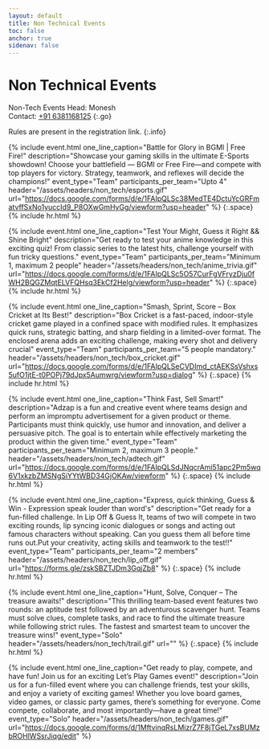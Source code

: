 ```yaml
---
layout: default
title: Non Technical Events
toc: false
anchor: true
sidenav: false
---
```

# Non Technical Events

<!--

- You find the `event name` for each include done by looking at the `header` tag.
- Yet for ease, a comment  has been placed.

-->

Non-Tech Events Head: Monesh
<br>
Contact: <a href="tel:6381168125">+91 6381168125</a>
{:.go}

Rules are present in the registration link.
{:.info}

<!-- e-sports -->
{%
    include event.html
    one_line_caption="Battle for Glory in BGMI | Free Fire!"
    description="Showcase your gaming skills in the ultimate E-Sports showdown! Choose your battlefield — BGMI or Free Fire—and compete with top players for victory. Strategy, teamwork, and reflexes will decide the champions!"
    event_type="Team"
    participants_per_team="Upto 4"
    header="/assets/headers/non_tech/esports.gif"
    url="https://docs.google.com/forms/d/e/1FAIpQLSc38MedTE4DctuYcGRFmatvffSxNo1yuccId9_P8OXwGmHyGg/viewform?usp=header"
%}
{:.space}
{% include hr.html %}

<!-- anime trivia -->
{%
    include event.html
    one_line_caption="Test Your Might, Guess it Right && Shine Bright"
    description="Get ready to test your anime knowledge in this exciting quiz! From classic series to the latest hits, challenge yourself with fun tricky questions."
    event_type="Team"
    participants_per_team="Minimum 1, maximum 2 people"
    header="/assets/headers/non_tech/anime_trivia.gif"
    url="https://docs.google.com/forms/d/e/1FAIpQLSc5O57CurFgVFryzDju0fWH2BQGZMqtELVFQHsq3EkCf2Helg/viewform?usp=header"
%}
{:.space}
{% include hr.html %}

<!-- backyard bash / gully league -->
{%
    include event.html
    one_line_caption="Smash, Sprint, Score – Box Cricket at Its Best!"
    description="Box Cricket is a fast-paced, indoor-style cricket game played in a confined space with modified rules. It emphasizes quick runs, strategic batting, and sharp fielding in a limited-over format. The enclosed arena adds an exciting challenge, making every shot and delivery crucial"
    event_type="Team"
    participants_per_team="5 people mandatory."
    header="/assets/headers/non_tech/box_cricket.gif"
    url="https://docs.google.com/forms/d/e/1FAIpQLSeCVDImd_ctAEKSsVshxs5ufO1jtE-t0POPj79dJpx5Aumwrg/viewform?usp=dialog"
%}
{:.space}
{% include hr.html %}

<!-- adtech express / adzap -->
{%
    include event.html
    one_line_caption="Think Fast, Sell Smart!"
    description="Adzap is a fun and creative event where teams design and perform an impromptu advertisement for a given product or theme. Participants must think quickly, use humor and innovation, and deliver a persuasive pitch. The goal is to entertain while effectively marketing the product within the given time."
    event_type="Team"
    participants_per_team="Minimum 2, maximum 3 people."
    header="/assets/headers/non_tech/adtech.gif"
    url="https://docs.google.com/forms/d/e/1FAIpQLSdJNqcrAmi51apc2Pm5wq6V1xkzbZMSNgSiYYtWBD34GjOKAw/viewform"
%}
{:.space}
{% include hr.html %}

<!-- lip off and guess it -->
{%
    include event.html
    one_line_caption="Express, quick thinking, Guess & Win -  Expression speak louder than word's"
    description="Get ready for a fun-filled challenge. In Lip Off & Guess It, teams of two will compete in two exciting rounds, lip syncing iconic dialogues or songs and acting out famous characters  without speaking. Can you guess them all before time runs out.Put your creativity, acting skills and teamwork to the test!!"
    event_type="Team"
    participants_per_team="2 members"
    header="/assets/headers/non_tech/lip_off.gif"
    url="https://forms.gle/zskSBZTJDm3GqjZb8"
%}
{:.space}
{% include hr.html %}

<!-- mystery trail -->
{%
    include event.html
    one_line_caption="Hunt, Solve, Conquer – The treasure awaits!"
    description="This thrilling team-based event features two rounds: an aptitude test followed by an adventurous scavenger hunt. Teams must solve clues, complete tasks, and race to find the ultimate treasure while following strict rules. The fastest and smartest team to uncover the treasure wins!"
    event_type="Solo"
    header="/assets/headers/non_tech/trail.gif"
    url=""
%}
{:.space}
{% include hr.html %}

<!-- let's play games -->
{%
    include event.html
    one_line_caption="Get ready to play, compete, and have fun! Join us for an exciting Let’s Play Games event!"
    description="Join us for a fun-filled event where you can challenge friends, test your skills, and enjoy a variety of exciting games! Whether you love board games, video games, or classic party games, there’s something for everyone. Come compete, collaborate, and most importantly—have a great time!"
    event_type="Solo"
    header="/assets/headers/non_tech/games.gif"
    url="https://docs.google.com/forms/d/1MftvinqRsLMizrZ7F8jTGeL7xsBUMzbROHlWSsrJiqg/edit"
%}


<!-- MECHANICAL DEPT. EVENTS -->
<!-- event x x x -->
<!-- {%
    include event.html
    one_line_caption="XXX"
    description="XXX"
    event_type="XXX"
    header=""
    url=""
%} -->

